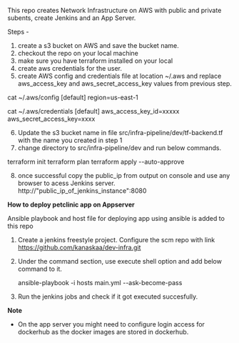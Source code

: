 This repo creates Network Infrastructure on AWS with public and private subents, create Jenkins and an App Server.

Steps -

1. create a s3 bucket on AWS and save the bucket name.
2. checkout the repo on your local machine
3. make sure you have terraform installed on your local
4. create aws credentials for the user.
5. create AWS config and credentials file at location ~/.aws and replace aws_access_key and aws_secret_access_key values from previous step.

cat ~/.aws/config
[default]
region=us-east-1

cat ~/.aws/credentials
[default]
aws_access_key_id=xxxxx
aws_secret_access_key=xxxx

6. Update the s3 bucket name in file src/infra-pipeline/dev/tf-backend.tf with the name you created in step 1
7. change directory to src/infra-pipeline/dev and run below commands.

terraform init
terraform plan
terraform apply --auto-approve

8. once successful copy the public_ip from output on console and use any browser to acess Jenkins server.
http://"public_ip_of_jenkins_instance":8080

**How to deploy petclinic app on Appserver**

Ansible playbook and host file for deploying app using ansible is added to this repo

1. Create a jenkins freestyle project. Configure the scm repo with link https://github.com/kanaskaa/dev-infra.git
2. Under the command section, use execute shell option and add below command to it.

   ansible-playbook -i hosts main.yml --ask-become-pass
   
3. Run the jenkins jobs and check if it got executed succesfully.

**Note**
* On the app server you might need to configure login access for dockerhub as the docker images are stored in dockerhub.
